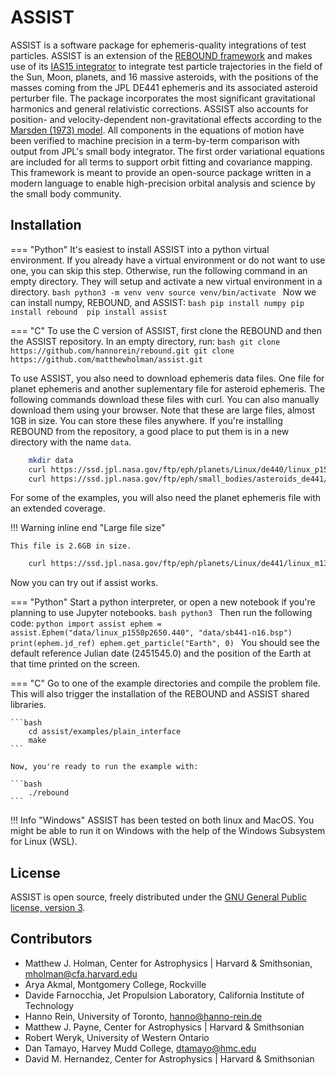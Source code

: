 # ASSIST

ASSIST is a software package for ephemeris-quality integrations of test particles. ASSIST is an extension of the [REBOUND framework](https://github.com/hannorein/rebound) and makes use of its [IAS15 integrator](https://ui.adsabs.harvard.edu/abs/2015MNRAS.446.1424R/abstract) to integrate test particle trajectories in the field of the Sun, Moon, planets, and 16 massive asteroids, with the positions of the masses coming from the JPL DE441 ephemeris and its associated asteroid perturber file. The package incorporates the most significant gravitational harmonics and general relativistic corrections. ASSIST also accounts for position- and velocity-dependent non-gravitational effects according to the [Marsden (1973) model](https://ui.adsabs.harvard.edu/abs/1973AJ.....78..211M/abstract). All components in the equations of motion have been verified to machine precision in a term-by-term comparison with output from JPL's small body integrator. The first order variational equations are included for all terms to support orbit fitting and covariance mapping. This framework is meant to provide an open-source package written in a modern language to enable high-precision orbital analysis and science by the small body community.



## Installation

=== "Python"
    It's easiest to install ASSIST into a python virtual environment. If you already have a virtual environment or do not want to use one, you can skip this step. Otherwise, run the following command in an empty directory. They will setup and activate a new virtual environment in a directory. 
    ```bash
        python3 -m venv venv
        source venv/bin/activate
    ```
    Now we can install numpy, REBOUND, and ASSIST:
    ```bash
        pip install numpy
        pip install rebound 
        pip install assist
    ```

=== "C"
    To use the C version of ASSIST, first clone the REBOUND and then the ASSIST repository. In an empty directory, run:
    ```bash
        git clone https://github.com/hannorein/rebound.git
        git clone https://github.com/matthewholman/assist.git
    ```


To use ASSIST, you also need to download ephemeris data files. One file for planet ephemeris and another suplementary file for asteroid ephemeris. The following commands download these files with curl. You can also manually download them using your browser. Note that these are large files, almost 1GB in size. You can store these files anywhere. If you're installing REBOUND from the repository, a good place to put them is in a new directory with the name `data`.

```bash
    mkdir data
    curl https://ssd.jpl.nasa.gov/ftp/eph/planets/Linux/de440/linux_p1550p2650.440 -o data/linux_p1550p2650.440
    curl https://ssd.jpl.nasa.gov/ftp/eph/small_bodies/asteroids_de441/sb441-n16.bsp -o data/sb441-n16.bsp
```
    
For some of the examples, you will also need the planet ephemeris file with an extended coverage.

!!! Warning inline end "Large file size"

    This file is 2.6GB in size.

```bash
    curl https://ssd.jpl.nasa.gov/ftp/eph/planets/Linux/de441/linux_m13000p17000.441 -o assist/data/linux_m13000p17000.441
```

Now you can try out if assist works.

=== "Python"
    Start a python interpreter, or open a new notebook if you're planning to use Jupyter notebooks.
    ```bash
        python3
    ```
    Then run the following code:
    ```python
        import assist
        ephem = assist.Ephem("data/linux_p1550p2650.440", "data/sb441-n16.bsp")
        print(ephem.jd_ref)
        ephem.get_particle("Earth", 0)
    ```
    You should see the default reference Julian date (2451545.0) and the position of the Earth at that time printed on the screen.

=== "C"
    Go to one of the example directories and compile the problem file. This will also trigger the installation of the REBOUND and ASSIST shared libraries.

    ```bash
        cd assist/examples/plain_interface
        make
    ```

    Now, you're ready to run the example with:

    ```bash
        ./rebound
    ```

!!! Info "Windows"
    ASSIST has been tested on both linux and MacOS. You might be able to run it on Windows with the help of the Windows Subsystem for Linux (WSL). 


## License
ASSIST is open source, freely distributed under the [GNU General Public license, version 3](https://github.com/matthewholman/blob/main/LICENSE).

## Contributors

* Matthew J. Holman, Center for Astrophysics | Harvard & Smithsonian, <mholman@cfa.harvard.edu>
* Arya Akmal, Montgomery College, Rockville
* Davide Farnocchia, Jet Propulsion Laboratory, California Institute of Technology 
* Hanno Rein, University of Toronto, <hanno@hanno-rein.de>
* Matthew J. Payne, Center for Astrophysics | Harvard & Smithsonian
* Robert Weryk, University of Western Ontario
* Dan Tamayo, Harvey Mudd College, <dtamayo@hmc.edu>
* David M. Hernandez, Center for Astrophysics | Harvard & Smithsonian 


